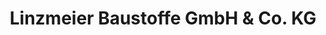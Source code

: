 ---
title: "Linzmeier Baustoffe GmbH & Co. KG"
url: /langenau/linzmeier-baustoffe-gmbh-und-co-kg/
shop: Supermarkt
---